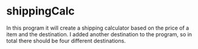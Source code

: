 # shippingCalc
In this program it will create a shipping calculator based on the price of a item and the destination.
I added another destination to the program, so in total there should be four different destinations.
